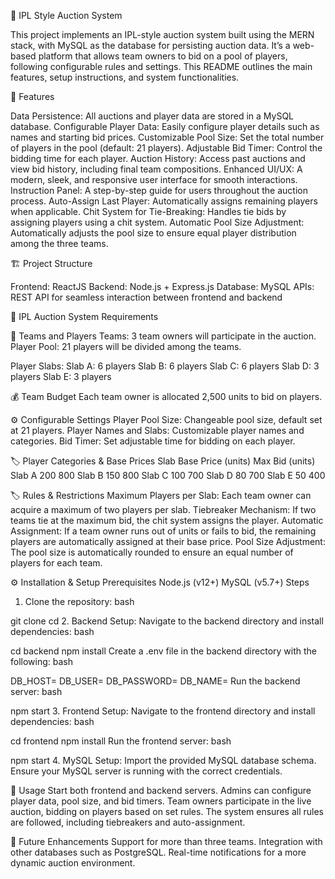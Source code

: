 🏏 IPL Style Auction System

This project implements an IPL-style auction system built using the MERN stack, with MySQL as the database for persisting auction data. It’s a web-based platform that allows team owners to bid on a pool of players, following configurable rules and settings. This README outlines the main features, setup instructions, and system functionalities.

🎯 Features

Data Persistence: All auctions and player data are stored in a MySQL database.
Configurable Player Data: Easily configure player details such as names and starting bid prices.
Customizable Pool Size: Set the total number of players in the pool (default: 21 players).
Adjustable Bid Timer: Control the bidding time for each player.
Auction History: Access past auctions and view bid history, including final team compositions.
Enhanced UI/UX: A modern, sleek, and responsive user interface for smooth interactions.
Instruction Panel: A step-by-step guide for users throughout the auction process.
Auto-Assign Last Player: Automatically assigns remaining players when applicable.
Chit System for Tie-Breaking: Handles tie bids by assigning players using a chit system.
Automatic Pool Size Adjustment: Automatically adjusts the pool size to ensure equal player distribution among the three teams.

🏗️ Project Structure

Frontend: ReactJS
Backend: Node.js + Express.js
Database: MySQL
APIs: REST API for seamless interaction between frontend and backend

📝 IPL Auction System Requirements

👥 Teams and Players
Teams: 3 team owners will participate in the auction.
Player Pool: 21 players will be divided among the teams.

Player Slabs:
Slab A: 6 players
Slab B: 6 players
Slab C: 6 players
Slab D: 3 players
Slab E: 3 players

💰 Team Budget
Each team owner is allocated 2,500 units to bid on players.

⚙️ Configurable Settings
Player Pool Size: Changeable pool size, default set at 21 players.
Player Names and Slabs: Customizable player names and categories.
Bid Timer: Set adjustable time for bidding on each player.

🏷️ Player Categories & Base Prices
Slab	Base Price (units)	Max Bid (units)
Slab A	200	800
Slab B	150	800
Slab C	100	700
Slab D	80	700
Slab E	50	400

🏷️ Rules & Restrictions
Maximum Players per Slab: Each team owner can acquire a maximum of two players per slab.
Tiebreaker Mechanism: If two teams tie at the maximum bid, the chit system assigns the player.
Automatic Assignment: If a team owner runs out of units or fails to bid, the remaining players are automatically assigned at their base price.
Pool Size Adjustment: The pool size is automatically rounded to ensure an equal number of players for each team.

⚙️ Installation & Setup
Prerequisites
Node.js (v12+)
MySQL (v5.7+)
Steps
1. Clone the repository:
bash
    
git clone <repository-url>
cd <repository-directory>
2. Backend Setup:
Navigate to the backend directory and install dependencies:
bash
    
cd backend
npm install
Create a .env file in the backend directory with the following:
bash
    
DB_HOST=<MySQL Host>
DB_USER=<MySQL Username>
DB_PASSWORD=<MySQL Password>
DB_NAME=<MySQL Database Name>
Run the backend server:
bash
    
npm start
3. Frontend Setup:
Navigate to the frontend directory and install dependencies:
bash
    
cd frontend
npm install
Run the frontend server:
bash
    
npm start
4. MySQL Setup:
Import the provided MySQL database schema.
Ensure your MySQL server is running with the correct credentials.

🚀 Usage
Start both frontend and backend servers.
Admins can configure player data, pool size, and bid timers.
Team owners participate in the live auction, bidding on players based on set rules.
The system ensures all rules are followed, including tiebreakers and auto-assignment.

📅 Future Enhancements
Support for more than three teams.
Integration with other databases such as PostgreSQL.
Real-time notifications for a more dynamic auction environment.
